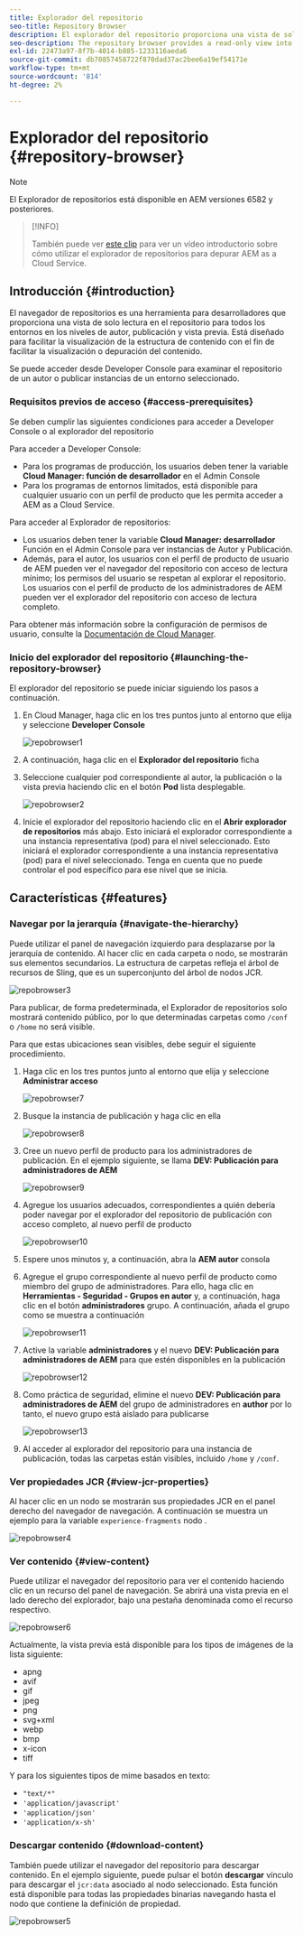 ```yaml
---
title: Explorador del repositorio
seo-title: Repository Browser
description: El explorador del repositorio proporciona una vista de solo lectura en el repositorio para todos los entornos en los niveles de autor, publicación y vista previa.
seo-description: The repository browser provides a read-only view into the repository for all environments on author, publish, and preview tiers.
exl-id: 22473a97-8f7b-4014-b885-1233116aeda6
source-git-commit: db70857458722f870dad37ac2bee6a19ef54171e
workflow-type: tm+mt
source-wordcount: '814'
ht-degree: 2%

---
```


# Explorador del repositorio {#repository-browser}

>[!NOTE]
>
>El Explorador de repositorios está disponible en AEM versiones 6582 y posteriores.

>[!INFO]
>
>También puede ver [este clip](https://experienceleague.adobe.com/docs/experience-manager-learn/cloud-service/debugging/debugging-aem-as-a-cloud-service/repository-browser.html) para ver un vídeo introductorio sobre cómo utilizar el explorador de repositorios para depurar AEM as a Cloud Service.

## Introducción {#introduction}

El navegador de repositorios es una herramienta para desarrolladores que proporciona una vista de solo lectura en el repositorio para todos los entornos en los niveles de autor, publicación y vista previa. Está diseñado para facilitar la visualización de la estructura de contenido con el fin de facilitar la visualización o depuración del contenido.

Se puede acceder desde Developer Console para examinar el repositorio de un autor o publicar instancias de un entorno seleccionado.

### Requisitos previos de acceso {#access-prerequisites}

Se deben cumplir las siguientes condiciones para acceder a Developer Console o al explorador del repositorio

Para acceder a Developer Console:

* Para los programas de producción, los usuarios deben tener la variable **Cloud Manager: función de desarrollador** en el Admin Console
* Para los programas de entornos limitados, está disponible para cualquier usuario con un perfil de producto que les permita acceder a AEM as a Cloud Service.

Para acceder al Explorador de repositorios:

* Los usuarios deben tener la variable **Cloud Manager: desarrollador** Función en el Admin Console para ver instancias de Autor y Publicación.
* Además, para el autor, los usuarios con el perfil de producto de usuario de AEM pueden ver el navegador del repositorio con acceso de lectura mínimo; los permisos del usuario se respetan al explorar el repositorio. Los usuarios con el perfil de producto de los administradores de AEM pueden ver el explorador del repositorio con acceso de lectura completo.

Para obtener más información sobre la configuración de permisos de usuario, consulte la [Documentación de Cloud Manager](https://experienceleague.adobe.com/docs/experience-manager-cloud-manager/using/requirements/setting-up-users-and-roles.html).

### Inicio del explorador del repositorio {#launching-the-repository-browser}

El explorador del repositorio se puede iniciar siguiendo los pasos a continuación.

1. En Cloud Manager, haga clic en los tres puntos junto al entorno que elija y seleccione **Developer Console**

   ![repobrowser1](/help/implementing/developing/tools/assets/repobrowser1.png)

1. A continuación, haga clic en el **Explorador del repositorio** ficha
1. Seleccione cualquier pod correspondiente al autor, la publicación o la vista previa haciendo clic en el botón **Pod** lista desplegable.

   ![repobrowser2](/help/implementing/developing/tools/assets/repobrowser2.png)

1. Inicie el explorador del repositorio haciendo clic en el **Abrir explorador de repositorios** más abajo. Esto iniciará el explorador correspondiente a una instancia representativa (pod) para el nivel seleccionado. Esto iniciará el explorador correspondiente a una instancia representativa (pod) para el nivel seleccionado. Tenga en cuenta que no puede controlar el pod específico para ese nivel que se inicia.

## Características {#features}

### Navegar por la jerarquía {#navigate-the-hierarchy}

Puede utilizar el panel de navegación izquierdo para desplazarse por la jerarquía de contenido. Al hacer clic en cada carpeta o nodo, se mostrarán sus elementos secundarios. La estructura de carpetas refleja el árbol de recursos de Sling, que es un superconjunto del árbol de nodos JCR.

![repobrowser3](/help/implementing/developing/tools/assets/repobrowser3.png)

Para publicar, de forma predeterminada, el Explorador de repositorios solo mostrará contenido público, por lo que determinadas carpetas como `/conf` o `/home` no será visible.

Para que estas ubicaciones sean visibles, debe seguir el siguiente procedimiento.

1. Haga clic en los tres puntos junto al entorno que elija y seleccione **Administrar acceso**

   ![repobrowser7](/help/implementing/developing/tools/assets/repobrowser7.png)

1. Busque la instancia de publicación y haga clic en ella

   ![repobrowser8](/help/implementing/developing/tools/assets/repobrowser8.png)

1. Cree un nuevo perfil de producto para los administradores de publicación. En el ejemplo siguiente, se llama **DEV: Publicación para administradores de AEM**

   ![repobrowser9](/help/implementing/developing/tools/assets/repobrowser9.png)

1. Agregue los usuarios adecuados, correspondientes a quién debería poder navegar por el explorador del repositorio de publicación con acceso completo, al nuevo perfil de producto

   ![repobrowser10](/help/implementing/developing/tools/assets/repobrowser10.png)

1. Espere unos minutos y, a continuación, abra la **AEM autor** consola
1. Agregue el grupo correspondiente al nuevo perfil de producto como miembro del grupo de administradores. Para ello, haga clic en **Herramientas - Seguridad - Grupos en autor** y, a continuación, haga clic en el botón **administradores** grupo. A continuación, añada el grupo como se muestra a continuación

   ![repobrowser11](/help/implementing/developing/tools/assets/repobrowser11.png)

1. Active la variable **administradores** y el nuevo **DEV: Publicación para administradores de AEM** para que estén disponibles en la publicación

   ![repobrowser12](/help/implementing/developing/tools/assets/repobrowser12.png)

1. Como práctica de seguridad, elimine el nuevo **DEV: Publicación para administradores de AEM** del grupo de administradores en **author** por lo tanto, el nuevo grupo está aislado para publicarse

   ![repobrowser13](/help/implementing/developing/tools/assets/repobrowser13.png)

1. Al acceder al explorador del repositorio para una instancia de publicación, todas las carpetas están visibles, incluido `/home` y `/conf`.

### Ver propiedades JCR {#view-jcr-properties}

Al hacer clic en un nodo se mostrarán sus propiedades JCR en el panel derecho del navegador de navegación. A continuación se muestra un ejemplo para la variable `experience-fragments` nodo .

![repobrowser4](/help/implementing/developing/tools/assets/repobrowser41.png)

### Ver contenido {#view-content}

Puede utilizar el navegador del repositorio para ver el contenido haciendo clic en un recurso del panel de navegación. Se abrirá una vista previa en el lado derecho del explorador, bajo una pestaña denominada como el recurso respectivo.

![repobrowser6](/help/implementing/developing/tools/assets/repobrowser61.png)

Actualmente, la vista previa está disponible para los tipos de imágenes de la lista siguiente:

* apng
* avif
* gif
* jpeg
* png
* svg+xml
* webp
* bmp
* x-icon
* tiff

Y para los siguientes tipos de mime basados en texto:

* `"text/*"`
* `'application/javascript'`
* `'application/json'`
* `'application/x-sh'`

### Descargar contenido {#download-content}

También puede utilizar el navegador del repositorio para descargar contenido. En el ejemplo siguiente, puede pulsar el botón **descargar** vínculo para descargar el `jcr:data` asociado al nodo seleccionado. Esta función está disponible para todas las propiedades binarias navegando hasta el nodo que contiene la definición de propiedad.

![repobrowser5](/help/implementing/developing/tools/assets/repobrowser52.png)
